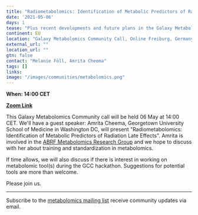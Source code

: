 ```yaml
---
title: "Radiometabolomics: Identification of Metabolic Predictors of Radiation Late Effects"
date: '2021-05-06'
days: 1
tease: "Plus recent developments and future plans in the Galaxy Metabolomics community"
continent: EU
location: "Galaxy Metabolomics Community Call, Online Freiburg, Germany"
external_url: ""
location_url: ""
gtn: false
contact: "Melanie Föll, Amrita Cheema"
tags: []
links:
image: "/images/communities/metabolomics.png"
---
```


**When: 14:00 CET**

**[Zoom Link](https://us02web.zoom.us/j/83058868819?pwd=djB0RWtwSXUzZjJvbk5wcGJoWktTUT09)**

This Galaxy Metabolomics Community call will be held 06 May at 14:00 CET.  We'll have a guest speaker: Amrita Cheema, Georgetown University School of Medicine in Washington DC, will present "Radiometabolomics: Identification of Metabolic Predictors of Radiation Late Effects". Amrita is involved in the [ABRF Metabolomics Research Group](https://www.abrf.org/metabolomics-mrg-) and we hope to discuss with her about training and standardization in metabolomics.

If time allows, we will also discuss if there is interest in working on metabolomic tool(s) during the GCC hackathon. Suggestions for potential tools are more than welcome.

Please join us.

---

Subscribe to the [metabolomics mailing list](https://lists.galaxyproject.org/lists/metabolomics.lists.galaxyproject.org/) receive community updates via email.
